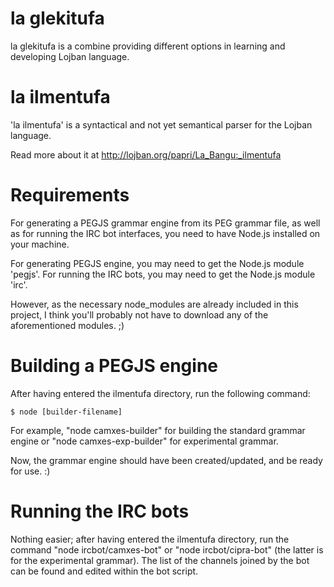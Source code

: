 la glekitufa
=========
la glekitufa is a combine providing different options in learning and developing Lojban language.

la ilmentufa
===========
'la ilmentufa' is a syntactical and not yet semantical parser for the Lojban language.

Read more about it at http://lojban.org/papri/La_Bangu:_ilmentufa


Requirements
===========

For generating a PEGJS grammar engine from its PEG grammar file, as well as for running the IRC bot interfaces, you need to have Node.js installed on your machine.

For generating PEGJS engine, you may need to get the Node.js module 'pegjs'.
For running the IRC bots, you may need to get the Node.js module 'irc'.

However, as the necessary node_modules are already included in this project, I think you'll probably not have to download any of the aforementioned modules. ;)


Building a PEGJS engine
===========

After having entered the ilmentufa directory, run the following command:

```$ node [builder-filename]```

For example, "node camxes-builder" for building the standard grammar engine or "node camxes-exp-builder" for experimental grammar.

Now, the grammar engine should have been created/updated, and be ready for use. :)


Running the IRC bots
===========

Nothing easier; after having entered the ilmentufa directory, run the command "node ircbot/camxes-bot" or "node ircbot/cipra-bot" (the latter is for the experimental grammar).
The list of the channels joined by the bot can be found and edited within the bot script.
